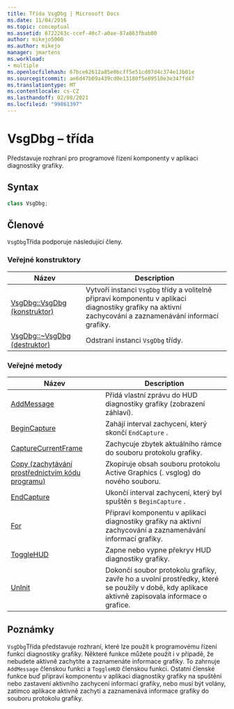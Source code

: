 ```yaml
---
title: Třída VsgDbg | Microsoft Docs
ms.date: 11/04/2016
ms.topic: conceptual
ms.assetid: 6722263c-ccef-40c7-a0ae-87a863fbab00
author: mikejo5000
ms.author: mikejo
manager: jmartens
ms.workload:
- multiple
ms.openlocfilehash: 67bce62612a85e0bcff5e51cd07d4c374e13b01e
ms.sourcegitcommit: ae6d47b09a439cd0e13180f5e89510e3e347fd47
ms.translationtype: MT
ms.contentlocale: cs-CZ
ms.lasthandoff: 02/08/2021
ms.locfileid: "99861397"
---
```

# <a name="vsgdbg-class"></a>VsgDbg – třída
Představuje rozhraní pro programové řízení komponenty v aplikaci diagnostiky grafiky.

## <a name="syntax"></a>Syntax

```C++
class VsgDbg;
```

## <a name="members"></a>Členové
 `VsgDbg`Třída podporuje následující členy.

### <a name="public-constructors"></a>Veřejné konstruktory

|Název|Description|
|----------|-----------------|
|[VsgDbg::VsgDbg (konstruktor)](vsgdbg-vsgdbg-constructor.md)|Vytvoří instanci `VsgDbg` třídy a volitelně připraví komponentu v aplikaci diagnostiky grafiky na aktivní zachycování a zaznamenávání informací grafiky.|
|[VsgDbg::~VsgDbg (destruktor)](vsgdbg-tilde-vsgdbg-destructor.md)|Odstraní instanci `VsgDbg` třídy.|

### <a name="public-methods"></a>Veřejné metody

|Název|Description|
|----------|-----------------|
|[AddMessage](addmessage.md)|Přidá vlastní zprávu do HUD diagnostiky grafiky (zobrazení záhlaví).|
|[BeginCapture](begincapture.md)|Zahájí interval zachycení, který skončí `EndCapture` .|
|[CaptureCurrentFrame](capturecurrentframe.md)|Zachycuje zbytek aktuálního rámce do souboru protokolu grafiky.|
|[Copy (zachytávání prostřednictvím kódu programu)](copy-programmatic-capture.md)|Zkopíruje obsah souboru protokolu Active Graphics (. vsglog) do nového souboru.|
|[EndCapture](endcapture.md)|Ukončí interval zachycení, který byl spuštěn s `BeginCapture` .|
|[For](init.md)|Připraví komponentu v aplikaci diagnostiky grafiky na aktivní zachycování a zaznamenávání informací grafiky.|
|[ToggleHUD](togglehud.md)|Zapne nebo vypne překryv HUD diagnostiky grafiky.|
|[UnInit](uninit.md)|Dokončí soubor protokolu grafiky, zavře ho a uvolní prostředky, které se použily v době, kdy aplikace aktivně zapisovala informace o grafice.|

## <a name="remarks"></a>Poznámky
 `VsgDbg`Třída představuje rozhraní, které lze použít k programovému řízení funkcí diagnostiky grafiky. Některé funkce můžete použít i v případě, že nebudete aktivně zachytíte a zaznamenáte informace grafiky. To zahrnuje `AddMessage` členskou funkci a `ToggleHUD` členskou funkci. Ostatní členské funkce buď připraví komponentu v aplikaci diagnostiky grafiky na spuštění nebo zastavení aktivního zachycení informací grafiky, nebo musí být volány, zatímco aplikace aktivně zachytí a zaznamenává informace grafiky do souboru protokolu grafiky.